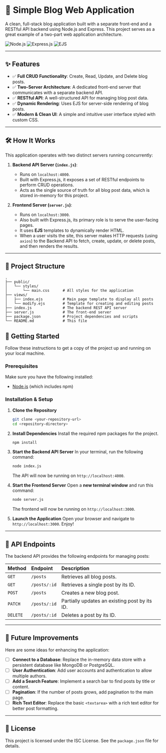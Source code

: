 # 📝 Simple Blog Web Application

A clean, full-stack blog application built with a separate front-end and a RESTful API backend using Node.js and Express. This project serves as a great example of a two-part web application architecture.

![Node.js](https://img.shields.io/badge/Node.js-339933?style=for-the-badge&logo=node.js&logoColor=white)
![Express.js](https://img.shields.io/badge/Express.js-000000?style=for-the-badge&logo=express&logoColor=white)
![EJS](https://img.shields.io/badge/EJS-9B59B6?style=for-the-badge&logo=ejs&logoColor=white)

---

## ✨ Features

- ✅ **Full CRUD Functionality**: Create, Read, Update, and Delete blog posts.
- ✅ **Two-Server Architecture**: A dedicated front-end server that communicates with a separate backend API.
- ✅ **RESTful API**: A well-structured API for managing blog post data.
- ✅ **Dynamic Rendering**: Uses EJS for server-side rendering of blog posts.
- ✅ **Modern & Clean UI**: A simple and intuitive user interface styled with custom CSS.

---

## 🛠️ How It Works

This application operates with two distinct servers running concurrently:

1.  **Backend API Server (`index.js`)**:
    -   Runs on `localhost:4000`.
    -   Built with Express.js, it exposes a set of RESTful endpoints to perform CRUD operations.
    -   Acts as the single source of truth for all blog post data, which is stored in-memory for this project.

2.  **Frontend Server (`server.js`)**:
    -   Runs on `localhost:3000`.
    -   Also built with Express.js, its primary role is to serve the user-facing pages.
    -   It uses **EJS** templates to dynamically render HTML.
    -   When a user visits the site, this server makes HTTP requests (using `axios`) to the Backend API to fetch, create, update, or delete posts, and then renders the results.

---

## 📁 Project Structure
```
.
├── public/
│   └── styles/
│       └── main.css      # All styles for the application
├── views/
│   ├── index.ejs         # Main page template to display all posts
│   └── modify.ejs        # Template for creating and editing posts
├── index.js              # The backend REST API server
├── server.js             # The front-end server
├── package.json          # Project dependencies and scripts
└── README.md             # This file
```
## 🚀 Getting Started

Follow these instructions to get a copy of the project up and running on your local machine.

### Prerequisites

Make sure you have the following installed:
- [Node.js](https://nodejs.org/en/) (which includes npm)

### Installation & Setup

1.  **Clone the Repository**
    ```bash
    git clone <your-repository-url>
    cd <repository-directory>
    ```

2.  **Install Dependencies**
    Install the required npm packages for the project.
    ```bash
    npm install
    ```

3.  **Start the Backend API Server**
    In your terminal, run the following command:
    ```bash
    node index.js
    ```
    The API will now be running on `http://localhost:4000`.

4.  **Start the Frontend Server**
    Open a **new terminal window** and run this command:
    ```bash
    node server.js
    ```
    The frontend will now be running on `http://localhost:3000`.

5.  **Launch the Application**
    Open your browser and navigate to `http://localhost:3000`. Enjoy!

---

## 📡 API Endpoints

The backend API provides the following endpoints for managing posts:

| Method | Endpoint          | Description                                  |
| :----- | :---------------- | :------------------------------------------- |
| `GET`  | `/posts`          | Retrieves all blog posts.                    |
| `GET`  | `/posts/:id`      | Retrieves a single post by its ID.           |
| `POST` | `/posts`          | Creates a new blog post.                     |
| `PATCH`| `/posts/:id`      | Partially updates an existing post by its ID.|
| `DELETE`| `/posts/:id`     | Deletes a post by its ID.                    |

---

## 🔮 Future Improvements

Here are some ideas for enhancing the application:

-   [ ] **Connect to a Database**: Replace the in-memory data store with a persistent database like MongoDB or PostgreSQL.
-   [ ] **User Authentication**: Add user accounts and authentication to allow multiple authors.
-   [ ] **Add a Search Feature**: Implement a search bar to find posts by title or content.
-   [ ] **Pagination**: If the number of posts grows, add pagination to the main page.
-   [ ] **Rich Text Editor**: Replace the basic `<textarea>` with a rich text editor for better post formatting.

---

## 📄 License

This project is licensed under the ISC License. See the `package.json` file for details.
